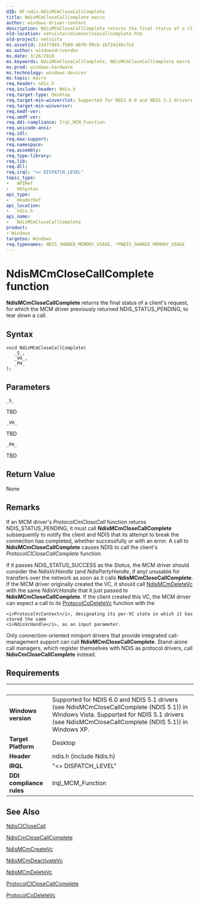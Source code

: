 ```yaml
---
UID: NF:ndis.NdisMCmCloseCallComplete
title: NdisMCmCloseCallComplete macro
author: windows-driver-content
description: NdisMCmCloseCallComplete returns the final status of a client's request, for which the MCM driver previously returned NDIS_STATUS_PENDING, to tear down a call.
old-location: netvista\ndismcmclosecallcomplete.htm
old-project: netvista
ms.assetid: 24477865-fb89-4078-99cb-1bf24249c7e2
ms.author: windowsdriverdev
ms.date: 3/26/2018
ms.keywords: NdisMCmCloseCallComplete, NdisMCmCloseCallComplete macro [Network Drivers Starting with Windows Vista], condis_mcm_ref_78d6cea5-8d8c-49d4-ad57-c41eb63d3a4b.xml, ndis/NdisMCmCloseCallComplete, netvista.ndismcmclosecallcomplete
ms.prod: windows-hardware
ms.technology: windows-devices
ms.topic: macro
req.header: ndis.h
req.include-header: Ndis.h
req.target-type: Desktop
req.target-min-winverclnt: Supported for NDIS 6.0 and NDIS 5.1 drivers (see    NdisMCmCloseCallComplete (NDIS   5.1)) in Windows Vista. Supported for NDIS 5.1 drivers (see    NdisMCmCloseCallComplete (NDIS   5.1)) in Windows XP.
req.target-min-winversvr: 
req.kmdf-ver: 
req.umdf-ver: 
req.ddi-compliance: Irql_MCM_Function
req.unicode-ansi: 
req.idl: 
req.max-support: 
req.namespace: 
req.assembly: 
req.type-library: 
req.lib: 
req.dll: 
req.irql: "<= DISPATCH_LEVEL"
topic_type:
-	APIRef
-	kbSyntax
api_type:
-	HeaderDef
api_location:
-	ndis.h
api_name:
-	NdisMCmCloseCallComplete
product:
- Windows
targetos: Windows
req.typenames: NDIS_SHARED_MEMORY_USAGE, *PNDIS_SHARED_MEMORY_USAGE
---
```



# NdisMCmCloseCallComplete function
<b>NdisMCmCloseCallComplete</b> returns the final status of a client's request, for which the MCM driver
  previously returned NDIS_STATUS_PENDING, to tear down a call.

## Syntax

```
void NdisMCmCloseCallComplete(
   _S_,
   _VH_,
   _PH_
);
```

## Parameters

`_S_`

TBD

`_VH_`

TBD

`_PH_`

TBD


## Return Value

None

## Remarks

If an MCM driver's 
    <i>ProtocolCmCloseCall</i> function returns NDIS_STATUS_PENDING, it must call 
    <b>NdisMCmCloseCallComplete</b> subsequently to notify the client and NDIS that its attempt to break the
    connection has completed, whether successfully or with an error. A call to 
    <b>NdisMCmCloseCallComplete</b> causes NDIS to call the client's 
    <i>ProtocolClCloseCallComplete</i> function.

If it passes NDIS_STATUS_SUCCESS as the 
    <i>Status</i>, the MCM driver should consider the 
    <i>NdisVcHandle</i> (and 
    <i>NdisPartyHandle</i>, if any) unusable for transfers over the network as soon as it calls 
    <b>NdisMCmCloseCallComplete</b>. If the MCM driver originally created the VC, it should call 
    <a href="https://msdn.microsoft.com/library/windows/hardware/ff562819">NdisMCmDeleteVc</a> with the same 
    <i>NdisVcHandle</i> that it just passed to 
    <b>NdisMCmCloseCallComplete</b>. If the client created this VC, the MCM driver can expect a call to its 
    <a href="https://msdn.microsoft.com/d761270f-bf77-441e-834c-9ac7fb3d350f">ProtocolCoDeleteVc</a> function with the
    
    <i>ProtocolVcContext</i>, designating its per-VC state in which it has stored the same 
    <i>NdisVcHandle</i>, as an input parameter.

Only connection-oriented miniport drivers that provide integrated call-management support can call 
    <b>NdisMCmCloseCallComplete</b>. Stand-alone call managers, which register themselves with NDIS as
    protocol drivers, call 
    <b>NdisCmCloseCallComplete</b> instead.

## Requirements
| &nbsp; | &nbsp; |
| ---- |:---- |
| **Windows version** | Supported for NDIS 6.0 and NDIS 5.1 drivers (see    NdisMCmCloseCallComplete (NDIS   5.1)) in Windows Vista. Supported for NDIS 5.1 drivers (see    NdisMCmCloseCallComplete (NDIS   5.1)) in Windows XP.  |
| **Target Platform** | Desktop |
| **Header** | ndis.h (include Ndis.h) |
| **IRQL** | "<= DISPATCH_LEVEL" |
| **DDI compliance rules** | Irql_MCM_Function |

## See Also

<a href="https://msdn.microsoft.com/library/windows/hardware/ff561627">NdisClCloseCall</a>



<a href="https://msdn.microsoft.com/library/windows/hardware/ff561655">NdisCmCloseCallComplete</a>



<a href="https://msdn.microsoft.com/library/windows/hardware/ff562812">NdisMCmCreateVc</a>



<a href="https://msdn.microsoft.com/library/windows/hardware/ff562818">NdisMCmDeactivateVc</a>



<a href="https://msdn.microsoft.com/library/windows/hardware/ff562819">NdisMCmDeleteVc</a>



<a href="https://msdn.microsoft.com/a7ba1ab2-04c9-45b5-a184-e1ad1448561a">ProtocolClCloseCallComplete</a>



<a href="https://msdn.microsoft.com/d761270f-bf77-441e-834c-9ac7fb3d350f">ProtocolCoDeleteVc</a>